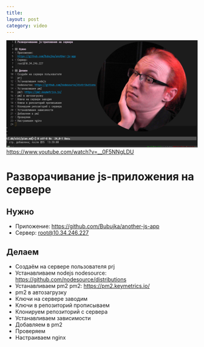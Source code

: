```yaml
---
title:
layout: post
category: video
---
```


<a href='https://www.youtube.com/watch?v=__0F5NNgLDU'>
<img src='/images/2021-03-14_15-21-00_MdxLntbNg1EJaEo6sFs59jhtCMNuOM.jpg'>
https://www.youtube.com/watch?v=__0F5NNgLDU
</a>

# Разворачивание js-приложения на сервере

## Нужно
- Приложение:
  https://github.com/Bubujka/another-js-app
- Сервер:
  root@10.34.246.227

## Делаем
- Создаём на сервере пользователя
  prj
- Устанавливаем nodejs
  nodesource: https://github.com/nodesource/distributions
- Устанавливаем pm2
  pm2: https://pm2.keymetrics.io/
- pm2 в автозагрузку
- Ключи на сервере заводим
- Ключи в репозиторий прописываем
- Клонируем репозиторий с сервера
- Устанавливаем зависимости
- Добавляем в pm2
- Проверяем
- Настраиваем nginx

